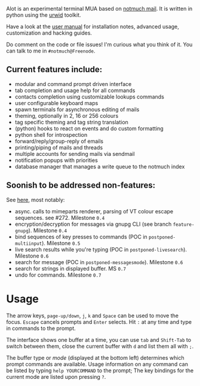 Alot is an experimental terminal MUA based on [notmuch mail][notmuch].
It is written in python using the [urwid][urwid] toolkit.

Have a look at the [user manual][docs] for installation notes, advanced usage,
customization and hacking guides.

Do comment on the code or file issues! I'm curious what you think of it.
You can talk to me in `#notmuch@Freenode`.

Current features include:
-------------------------
 * modular and command prompt driven interface
 * tab completion and usage help for all commands
 * contacts completion using customizable lookups commands
 * user configurable keyboard maps
 * spawn terminals for asynchronous editing of mails
 * theming, optionally in 2, 16 or 256 colours
 * tag specific theming and tag string translation
 * (python) hooks to react on events and do custom formatting
 * python shell for introspection
 * forward/reply/group-reply of emails
 * printing/piping of mails and threads
 * multiple accounts for sending mails via sendmail
 * notification popups with priorities
 * database manager that manages a write queue to the notmuch index

Soonish to be addressed non-features:
-------------------------------------
See [here][features], most notably:

 * async. calls to mimeparts renderer, parsing of VT colour escape sequences.
   see #272. Milestone `0.4`
 * encryption/decryption for messages via gnupg CLI (see branch `feature-gnupg`). Milestone `0.4`
 * bind sequences of key presses to commands (POC in `postponed-multiinput`). Milestone `0.5`
 * live search results while you're typing (POC in `postponed-livesearch`). Milestone `0.6`
 * search for message (POC in `postponed-messagesmode`). Milestone `0.6`
 * search for strings in displayed buffer. MS `0.7`
 * undo for commands. Milestone `0.7`


Usage
=====
The arrow keys, `page-up/down`, `j`, `k` and `Space` can be used to move the focus.
`Escape` cancels prompts and `Enter` selects. Hit `:` at any time and type in commands
to the prompt.

The interface shows one buffer at a time, you can use `tab` and `Shift-Tab` to switch
between them, close the current buffer with `d` and list them all with `;`.

The buffer type or *mode* (displayed at the bottom left) determines which prompt commands
are available. Usage information on any command can be listed by typing `help YOURCOMMAND`
to the prompt; The key bindings for the current mode are listed upon pressing `?`.

[notmuch]: http://notmuchmail.org/
[urwid]: http://excess.org/urwid/
[docs]: http://alot.rtfd.org
[features]: https://github.com/pazz/alot/issues?labels=feature
[wiki]: https://github.com/pazz/alot/wiki

